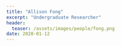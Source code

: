 ```yaml
---
title: "Allison Fong"
excerpt: "Undergraduate Researcher"
header:
  teaser: /assets/images/people/fong.png
date: 2020-01-12
---
```

